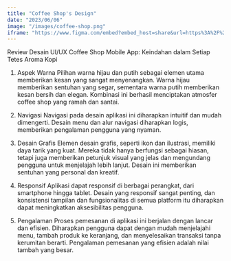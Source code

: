 ```yaml
---
title: "Coffee Shop's Design"
date: "2023/06/06"
image: "/images/coffee-shop.png"
iframe: "https://www.figma.com/embed?embed_host=share&url=https%3A%2F%2Fwww.figma.com%2Ffile%2F5wcs08zdHmVHv14lRM6574%2FCoffee-Shop's-Design%3Ftype%3Ddesign%26mode%3Ddesign%26t%3DW6PvYfHl7xO1iffm-1"
---
```


<!-- @format -->

Review Desain UI/UX Coffee Shop Mobile App: Keindahan dalam Setiap Tetes Aroma Kopi

1. Aspek Warna
   Pilihan warna hijau dan putih sebagai elemen utama memberikan kesan yang sangat menyenangkan. Warna hijau memberikan sentuhan yang segar, sementara warna putih memberikan kesan bersih dan elegan. Kombinasi ini berhasil menciptakan atmosfer coffee shop yang ramah dan santai.

2. Navigasi
   Navigasi pada desain aplikasi ini diharapkan intuitif dan mudah dimengerti. Desain menu dan alur navigasi diharapkan logis, memberikan pengalaman pengguna yang nyaman.

3. Desain Grafis
   Elemen desain grafis, seperti ikon dan ilustrasi, memiliki daya tarik yang kuat. Mereka tidak hanya berfungsi sebagai hiasan, tetapi juga memberikan petunjuk visual yang jelas dan mengundang pengguna untuk menjelajah lebih lanjut. Desain ini memberikan sentuhan yang personal dan kreatif.

4. Responsif
   Aplikasi dapat responsif di berbagai perangkat, dari smartphone hingga tablet. Desain yang responsif sangat penting, dan konsistensi tampilan dan fungsionalitas di semua platform itu diharapkan dapat meningkatkan aksesibilitas pengguna.

5. Pengalaman
   Proses pemesanan di aplikasi ini berjalan dengan lancar dan efisien. Diharapkan pengguna dapat dengan mudah menjelajahi menu, tambah produk ke keranjang, dan menyelesaikan transaksi tanpa kerumitan berarti. Pengalaman pemesanan yang efisien adalah nilai tambah yang besar.
